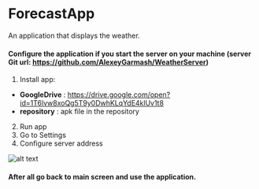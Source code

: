 # ForecastApp
An application that displays the weather.

#### Configure the application if you start the server on your machine (server Git url: https://github.com/AlexeyGarmash/WeatherServer)
1. Install app:
  - __GoogleDrive__ : https://drive.google.com/open?id=1T6lvw8xoQg5T9y0DwhKLqYdE4klUv1t8
  - __repository__ : apk file in the repository
2. Run app
3. Go to Settings 
4. Configure server address


![alt text](http://i.piccy.info/i9/51839d75d8b42286cc09f2da201cb4b3/1530700655/3153/1255542/settings_where_240.jpg)


#### After all go back to main screen and use the application.
